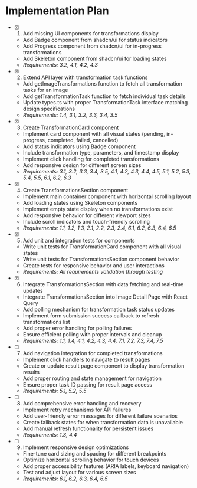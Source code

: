 # Implementation Plan

- [x] 1. Add missing UI components for transformations display

  - Add Badge component from shadcn/ui for status indicators
  - Add Progress component from shadcn/ui for in-progress transformations
  - Add Skeleton component from shadcn/ui for loading states
  - _Requirements: 3.2, 4.1, 4.2, 4.3_

- [x] 2. Extend API layer with transformation task functions

  - Add getImageTransformations function to fetch all transformation tasks for an image
  - Add getTransformationTask function to fetch individual task details
  - Update types.ts with proper TransformationTask interface matching design specifications
  - _Requirements: 1.4, 3.1, 3.2, 3.3, 3.4, 3.5_

- [x] 3. Create TransformationCard component

  - Implement card component with all visual states (pending, in-progress, completed, failed, cancelled)
  - Add status indicators using Badge component
  - Include transformation type, parameters, and timestamp display
  - Implement click handling for completed transformations
  - Add responsive design for different screen sizes
  - _Requirements: 3.1, 3.2, 3.3, 3.4, 3.5, 4.1, 4.2, 4.3, 4.4, 4.5, 5.1, 5.2, 5.3, 5.4, 5.5, 6.1, 6.2, 6.3_

- [x] 4. Create TransformationsSection component

  - Implement main container component with horizontal scrolling layout
  - Add loading states using Skeleton components
  - Implement empty state display when no transformations exist
  - Add responsive behavior for different viewport sizes
  - Include scroll indicators and touch-friendly scrolling
  - _Requirements: 1.1, 1.2, 1.3, 2.1, 2.2, 2.3, 2.4, 6.1, 6.2, 6.3, 6.4, 6.5_

- [x] 5. Add unit and integration tests for components

  - Write unit tests for TransformationCard component with all visual states
  - Write unit tests for TransformationsSection component behavior
  - Create tests for responsive behavior and user interactions
  - _Requirements: All requirements validation through testing_

- [x] 6. Integrate TransformationsSection with data fetching and real-time updates

  - Integrate TransformationsSection into Image Detail Page with React Query
  - Add polling mechanism for transformation task status updates
  - Implement form submission success callback to refresh transformations list
  - Add proper error handling for polling failures
  - Ensure efficient polling with proper intervals and cleanup
  - _Requirements: 1.1, 1.4, 4.1, 4.2, 4.3, 4.4, 7.1, 7.2, 7.3, 7.4, 7.5_

- [ ] 7. Add navigation integration for completed transformations

  - Implement click handlers to navigate to result pages
  - Create or update result page component to display transformation results
  - Add proper routing and state management for navigation
  - Ensure proper task ID passing for result page access
  - _Requirements: 5.1, 5.2, 5.5_

- [ ] 8. Add comprehensive error handling and recovery

  - Implement retry mechanisms for API failures
  - Add user-friendly error messages for different failure scenarios
  - Create fallback states for when transformation data is unavailable
  - Add manual refresh functionality for persistent issues
  - _Requirements: 1.3, 4.4_

- [ ] 9. Implement responsive design optimizations

  - Fine-tune card sizing and spacing for different breakpoints
  - Optimize horizontal scrolling behavior for touch devices
  - Add proper accessibility features (ARIA labels, keyboard navigation)
  - Test and adjust layout for various screen sizes
  - _Requirements: 6.1, 6.2, 6.3, 6.4, 6.5_
